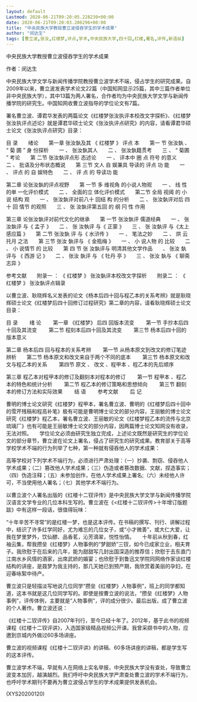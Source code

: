 ```yaml
---
layout: default
Lastmod: 2020-06-21T09:20:05.228230+00:00
date: 2020-06-21T09:20:03.206296+00:00
title: "中央民族大学教授曹立波侵吞学生的学术成果"
author: "闵达生"
tags: [曹立波,张汝,红楼梦,评点,学术,中央民族大学,四十回,红楼,署名,评传,新语丝]
---
```


中央民族大学教授曹立波侵吞学生的学术成果

作者：闵达生

中央民族大学文学与新闻传播学院教授曹立波学术不端，侵占学生的研究成果。自2009年以来，曹立波发表学术论文22篇（中国知网显示25篇，其中三篇作者单位非中央民族大学），其中13篇为两人署名，合作者均为中央民族大学文学与新闻传播学院的研究生。中国知网收曹立波指导的学位论文有7篇。

署名曹立波、谭君华发表的两篇论文《红楼梦张汝执评本校改文字探析》、《红楼梦张汝执评点述论》就是谭君华硕士论文《张汝执评点研究》的内容，请看谭君华硕士论文《张汝执评点研究》目录：

目 录　　绪论　　第一章 张汝埶及其 《 红楼梦 》 评点 本　　第一 节 张汝埶 、 “ 菊 圃 ” 身 份探析　　一 、 张汝埶其人　　二 、 张汝埶籍贯考　　三 、 “ 菊圃 ” 考论　　第 二节 张汝埶评点形 态述论　　一 、 评本中 圈 点 符号 的意义　　二 、 批语及分布状态概说　　第 三节 文人 自 娱兼具 导读的 评点 功 能　　一 、 评点 的 自 娱特色　　二 、 评 点 的 导读功 能

第二章 论张汝埶的评点视野　　第 一节 多 维视角 的小说人物观　　一 、 线 性的单 一化评价模式　　二 、 全面的立 体化评价模式　　第二节 全局 视阈 的 小说 结构 观　　一 、 张汝埶评对前八十 回结 构 的分析　　二 、 张汝埶评对后 四十 回 情节 的观照　　三 、 张 汝埶评第五回 的 纲 冃 性 作用

第三章 论张汝埶评对前代文化的继承　　第 一节 张汝埶评 儒道经典　　一 、 张 汝埶评 与《 孟子 》　　二 、 张 汝執评 与《 正蒙 》　　三 、 张 汝埶评 与《太上感应篇 》　　第 二节 张汝埶 评 与《 水浒传 》　　一 、 笔法之妙　　二 、 烘 云托月 之法　　第 三节 张汝 埶评与 《 金瓶梅 》　　一 、 小 说人物 的 比较　　二 、 小 说情节 的 比较　　第 四 节 张 汝埶评与 明清其他文学作品　　、 张汝 埶评与 《 西游 记 》　　二 、 张汝 埶评 与 《 牡丹 亭 》　　三 、 张汝 埶与 《 聊斋 志异 》

参考文献　　附录一 ： 《 红楼梦 》 张汝埶评本校改文字探析　　附录二 ： 《 红楼梦 》 张汝埶评点辑录

以曹立波、耿晓辉名义发表的论文《杨本后四十回与程乙本的关系考辨》就是耿晓辉硕士论文《红楼梦后四十回修订过程研究》第二章的内容，请看耿晓辉硕士论文目录：

目 录 　　绪 论  　　第一章 《红楼梦》 后四 回版本流变  　　第一节 手抄本后四十回及其流变 　　第二节 程刻本后四十回及其流变  　　第三节 杨本后四十回的版本意义

第二章 杨本后四 回与程本的关系考辨 　　第一节 从杨本原文到改文的修订笔迹辨析　　第二节 杨本原文和改文来自于两个不同的底本  　　第三节 杨本原文和改文与程乙本的关系  　　第四节 原文 、 改文 、程甲本 、程乙本的先后顺序

第三章 程乙本对程甲本的修订及翻刻本对程本的修订  　　第一节 程甲本 、程乙本的特色和统计分析  　　第二节 程乙本的修订策略和思想倾向  　　第三节 翻刻本的修订方法和实际效果 　　结 语 　　参考文献  　　后 记

曹明的博士论文研究《红楼梦》程甲本，署名曹立波、曹明的《红楼梦后四十回中的雪芹残稿和程高补笔》极有可能是曹明博士论文的部分内容，王丽敏的博士论文研究《红楼梦》程乙本，署名曹立波、王丽敏的论文《红楼梦程乙本的流传与北京琉璃厂》也有可能是王丽敏博士论文的部分内容，因两篇博士论文知网没有收录，无法对照。　　学位论文必须由研究生独立完成，上述论文既然是研究生的学位论文的部分章节，曹立波在论文上署名，侵占了研究生的研究成果。教育部关于高等学校学术不端的行为列举了七种，第一种就有侵吞他人的学术成果：

高等学校对下列学术不端行为，必须进行严肃处理：（一）抄袭、剽窃、侵吞他人学术成果；（二）篡改他人学术成果；（三）伪造或者篡改数据、文献，捏造事实；（四）伪造注释；（五）未参加创作，在他人学术成果上署名;（六）未经他人许可，不当使用他人署名；（七）其他学术不端行为。

以曹立波个人署名出版的《红楼十二钗评传》是中央民族大学文学与新闻传播学院汉语言文学专业的几位本科生写的。曹立波在《<红楼十二钗评传>十年增订版题跋》中有这样一段话，很值得玩味：

“十年辛苦不寻常”的是红楼一梦，也是这本评传。在书稿的撰写、刊行、讲解过程中，结识了许多红学同好，尤为难忘的几位女子，或“小才微善”，或大仁大爱，让我在梦里梦外，饮仙醪、品香茗，沁芳滴翠，悦性怡情。　　十年前从秋到春，红袖云集，帮我攒垒《红楼梦》人物事例的“梦甜娇”三钗，如今已成家立业，相夫育子。我欣慰于在后来的几年，能为甜甜写几封出国深造的推荐信；欣慰于去东直门江南水乡风情的酒家，出席武娇的婚宴；也欣慰于到鲁迅文学院同网络作家谈红楼结构的讲座，是聂梦为我主持的，那几天她已到预产期，我欣赏着美丽的孕妇，在迎春咏絮中待产。

曹立波只是轻描淡写地说几位同学“攒垒《红楼梦》人物事例”，班上的同学都知道，这本书就是这几位同学写的。即使是按曹立波的说法，“攒垒《红楼梦》人物事例”，评传体例，主要就是“人物事例”，评的成分很少。最后出版，成了曹立波的个人著作。曹立波还说：

《红楼十二钗评传》自2007年刊行，至今已经十年了。2012年，基于此书的视频课程《红楼十二钗评讲》，入选国家级精品视频公开课。我曾采撷书中的人物，应邀到京城内外做过60多场讲座。

曹立波的视频课程《红楼十二钗评讲》的讲稿、60多场讲座的讲稿，都是学生写的这本评传。

曹立波学术不端，早就有人在网络上实名举报，中央民族大学没有查处，导致曹立波变本加厉，越演越烈。我们呼吁中央民族大学严肃查处曹立波的学术不端行为，也呼吁学术期刊不要再为曹立波侵占学生的学术成果提供发表机会。

(XYS20200120)

